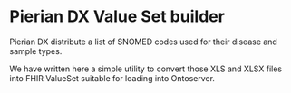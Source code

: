 # Pierian DX Value Set builder

Pierian DX distribute a list of SNOMED codes used for their disease and
sample types.

We have written here a simple utility to convert those XLS and XLSX files
into FHIR ValueSet suitable for loading into Ontoserver.
